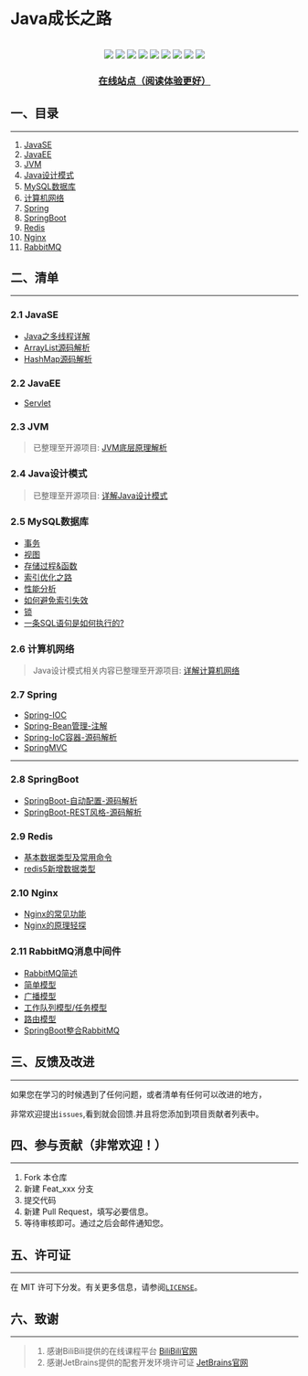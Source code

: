 # Java成长之路

<br>
<div align="center">
    <img src="https://img.shields.io/badge/JVM-底层-blue">
    <img src="https://img.shields.io/badge/Java-SE-yellow">
    <img src="https://img.shields.io/badge/数据库-MySQL-orange">
    <img src="https://img.shields.io/badge/Spring-源码解析-green">
    <img src="https://img.shields.io/badge/Redis-知识整理-red">
    <img src="https://img.shields.io/badge/计算机网络-分层概述-purple">
    <img src="https://img.shields.io/badge/nginx-知识整理-orange">
    <img src="https://img.shields.io/badge/RabbitMQ-消息中间件-orange">
    <img src="https://visitor-badge.glitch.me/badge?page_id=shaoxiongdu.java-notes">

<h3><a href="https://shaoxiongdu.github.io/java-notes/#/" target="_blank">在线站点（阅读体验更好）</a></h3>
</div>

## 一、目录

---

1. [JavaSE](/?id=JavaSE)
2. [JavaEE](/?id=JavaEE)
3. [JVM](/?id=JVM)
4. [Java设计模式](/?id=Java设计模式)
5. [MySQL数据库](/?id=MySQL数据库)
6. [计算机网络](/?id=计算机网络)
7. [Spring](/?id=Spring)
8. [SpringBoot](/?id=SpringBoot)
9. [Redis](/?id=Redis)
10. [Nginx](/?id=Nginx)
11. [RabbitMQ](/?id=RabbitMQ消息中间件)



## 二、清单 

---

### 2.1 JavaSE

- [Java之多线程详解](./JavaSE/Java之多线程.md)
- [ArrayList源码解析](./JavaSE/手撕ArrayList源码.md)
- [HashMap源码解析](./JavaSE/手撕HashMap源码.md)

### 2.2 JavaEE

- [Servlet](./JavaEE/Servlet.md)

### 2.3 JVM

> 已整理至开源项目: [JVM底层原理解析](https://github.com/shaoxiongdu/JVMStudy)

### 2.4 Java设计模式

> 已整理至开源项目: [详解Java设计模式](https://github.com/shaoxiongdu/java-design-pattern)

### 2.5 MySQL数据库

- [事务](./MySQL/事务.md)
- [视图](./MySQL/视图.md)
- [存储过程&函数](./MySQL/存储过程和函数.md)
- [索引优化之路](./MySQL/索引.md)
- [性能分析](./MySQL/性能分析.md)
- [如何避免索引失效](./MySQL/如何避免索引失效.md)
- [锁](./MySQL/锁.md)
- [一条SQL语句是如何执行的?](./MySQL/一条SQL语句是如何执行的？.md)

### 2.6 计算机网络

> Java设计模式相关内容已整理至开源项目: [详解计算机网络](https://github.com/shaoxiongdu/ComputerNetworks)

### 2.7 Spring

- [Spring-IOC](./Spring/Spring-IOC.md)
- [Spring-Bean管理-注解](./Spring/Spring-Bean管理-注解.md)
- [Spring-IoC容器-源码解析](./Spring/Spring-IOC源码解析.md)
- [SpringMVC](./Spring/SpringMVC.md)
---

### 2.8 SpringBoot
-  [SpringBoot-自动配置-源码解析](SpringBoot/SpringBoot自动配置原理解析.md)
-  [SpringBoot-REST风格-源码解析](Spring/Spring-REST风格-源码解析.md)

### 2.9 Redis

-  [基本数据类型及常用命令](./Redis/redis基本数据类型及常见命令.md)
-  [redis5新增数据类型](./Redis/redis5新增数据类型.md)

### 2.10 Nginx

- [Nginx的常见功能](./Nginx/Nginx常见功能.md)
- [Nginx的原理轻探](./Nginx/Nginx原理解析.md)

### 2.11 RabbitMQ消息中间件

- [RabbitMQ简述](./RabbitMQ/RabbitMQ.md)
- [简单模型](./RabbitMQ/简单模型.md)
- [广播模型](./RabbitMQ/广播模型.md)
- [工作队列模型/任务模型](./RabbitMQ/工作队列模型（任务队列）.md)
- [路由模型](./RabbitMQ/路由模型.md)
- [SpringBoot整合RabbitMQ](./RabbitMQ/SpringBoot整合RabbitMQ.md)

## 三、反馈及改进

---

如果您在学习的时候遇到了任何问题，或者清单有任何可以改进的地方，

非常欢迎提出`issues`,看到就会回馈.并且将您添加到项目贡献者列表中。

## 四、参与贡献（非常欢迎！）

---

1. Fork 本仓库
2. 新建 Feat_xxx 分支
3. 提交代码
4. 新建 Pull Request，填写必要信息。
5. 等待审核即可。通过之后会邮件通知您。

## 五、许可证

---

在 MIT 许可下分发。有关更多信息，请参阅[`LICENSE`](./LICENSE)。

## 六、致谢

---

>  1. 感谢BiliBili提供的在线课程平台 [BiliBili官网](https://www.bilibili.com)
>  2. 感谢JetBrains提供的配套开发环境许可证 [JetBrains官网](https://www.jetbrains.com/)
